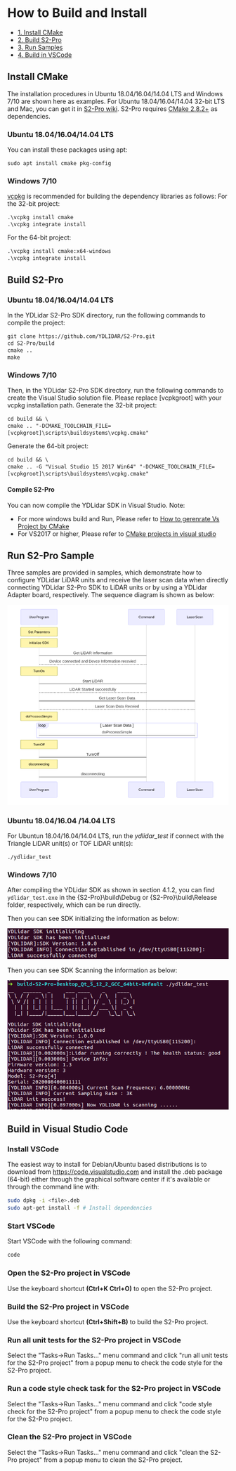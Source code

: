 # How to Build and Install

* [1. Install CMake](#install-camke)
* [2. Build S2-Pro](#build-s2-pro)
* [3. Run Samples](#run-s2-pro-sample)
* [4. Build in VSCode](#build-in-visual-studio-code)

## Install CMake
The installation procedures in Ubuntu 18.04/16.04/14.04 LTS and Windows 7/10 are shown here as examples. For Ubuntu 18.04/16.04/14.04 32-bit LTS and Mac, you can get it in [S2-Pro wiki](https://github.com/YDLIDAR/S2-Pro/wiki).
S2-Pro requires [CMake 2.8.2+](https://cmake.org/) as dependencies. 
### Ubuntu 18.04/16.04/14.04 LTS
You can install these packages using apt:
```shell
sudo apt install cmake pkg-config
```
### Windows 7/10
[vcpkg](https://github.com/Microsoft/vcpkg) is recommended for building the dependency libraries as follows:
For the 32-bit project:
```
.\vcpkg install cmake
.\vcpkg integrate install
```
For the 64-bit project:
```
.\vcpkg install cmake:x64-windows
.\vcpkg integrate install
```

## Build S2-Pro
### Ubuntu 18.04/16.04/14.04 LTS
In the YDLidar S2-Pro SDK directory, run the following commands to compile the project:
```
git clone https://github.com/YDLIDAR/S2-Pro.git
cd S2-Pro/build
cmake ..
make
```

### Windows 7/10
Then, in the YDLidar S2-Pro SDK directory, run the following commands to create the Visual Studio solution file. Please replace [vcpkgroot] with your vcpkg installation path.
Generate the 32-bit project:
```
cd build && \
cmake .. "-DCMAKE_TOOLCHAIN_FILE=[vcpkgroot]\scripts\buildsystems\vcpkg.cmake"
```
Generate the 64-bit project:
```
cd build && \
cmake .. -G "Visual Studio 15 2017 Win64" "-DCMAKE_TOOLCHAIN_FILE=[vcpkgroot]\scripts\buildsystems\vcpkg.cmake"
```

#### Compile S2-Pro
You can now compile the YDLidar SDK in Visual Studio.
Note: 
* For more windows build and Run, Please refer to [How to gerenrate Vs Project by CMake](how_to_gerenrate_vs_project_by_cmake.md)
* For VS2017 or higher, Please refer to [CMake projects in visual studio](https://docs.microsoft.com/zh-cn/cpp/build/cmake-projects-in-visual-studio?view=vs-2019)


## Run S2-Pro Sample
Three samples are provided in samples, which demonstrate how to configure YDLidar LiDAR units and receive the laser scan data when directly connecting YDLidar S2-Pro SDK to LiDAR units or by using a YDLidar Adapter board, respectively. The sequence diagram is shown as below:

![](images/sequence.png)

### Ubuntu 18.04/16.04 /14.04 LTS
For Ubuntun 18.04/16.04/14.04 LTS, run the *ydlidar_test* if connect with the Triangle LiDAR unit(s) or TOF LiDAR unit(s):
```
./ydlidar_test
```
### Windows 7/10
After compiling the YDLidar SDK as shown in section 4.1.2, you can find `ydlidar_test.exe` in the {S2-Pro}\build\Debug or {S2-Pro}\build\Release folder, respectively, which can be run directly.

Then you can see SDK initializing the information as below:

![](images/sdk_init.png)

Then you can see SDK Scanning the information as below:

![](images/sdk_scanning.png)


## Build in Visual Studio Code
### Install VSCode
The easiest way to install for Debian/Ubuntu based distributions is to download from  https://code.visualstudio.com and install the .deb package (64-bit) either through the graphical software center if it's available or through the command line with:
```bash
sudo dpkg -i <file>.deb
sudo apt-get install -f # Install dependencies
```
### Start VSCode
Start VSCode with the following command: 
```bash
code
```
### Open the S2-Pro project in VSCode
Use the keyboard shortcut **(Ctrl+K Ctrl+O)** to open the S2-Pro project. 
### Build the S2-Pro project in VSCode
Use the keyboard shortcut **(Ctrl+Shift+B)** to build the S2-Pro project. 
### Run all unit tests for the S2-Pro project in VSCode
Select the "Tasks->Run Tasks..." menu command and click "run all unit tests for the S2-Pro project" from a popup menu to check the code style for the S2-Pro project. 

### Run a code style check task for the S2-Pro project in VSCode
Select the "Tasks->Run Tasks..." menu command and click "code style check for the S2-Pro project" from a popup menu to check the code style for the S2-Pro project. 
### Clean the S2-Pro project in VSCode
Select the "Tasks->Run Tasks..." menu command and click "clean the S2-Pro project" from a popup menu to clean the S2-Pro project. 
